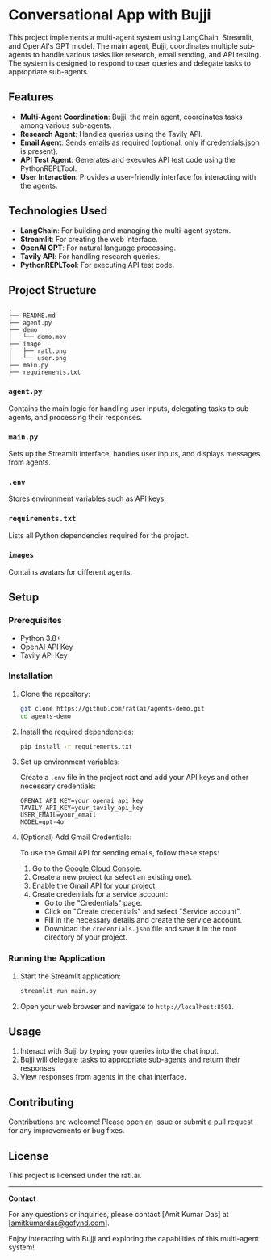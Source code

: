 # Conversational App with Bujji

This project implements a multi-agent system using LangChain, Streamlit, and OpenAI's GPT model. The main agent, Bujji, coordinates multiple sub-agents to handle various tasks like research, email sending, and API testing. The system is designed to respond to user queries and delegate tasks to appropriate sub-agents.

## Features

- **Multi-Agent Coordination**: Bujji, the main agent, coordinates tasks among various sub-agents.
- **Research Agent**: Handles queries using the Tavily API.
- **Email Agent**: Sends emails as required (optional, only if credentials.json is present).
- **API Test Agent**: Generates and executes API test code using the PythonREPLTool.
- **User Interaction**: Provides a user-friendly interface for interacting with the agents.

## Technologies Used

- **LangChain**: For building and managing the multi-agent system.
- **Streamlit**: For creating the web interface.
- **OpenAI GPT**: For natural language processing.
- **Tavily API**: For handling research queries.
- **PythonREPLTool**: For executing API test code.

## Project Structure

```
.
├── README.md
├── agent.py
├── demo
│   └── demo.mov
├── image
│   ├── ratl.png
│   └── user.png
├── main.py
├── requirements.txt
```

### `agent.py`

Contains the main logic for handling user inputs, delegating tasks to sub-agents, and processing their responses.

### `main.py`

Sets up the Streamlit interface, handles user inputs, and displays messages from agents.

### `.env`

Stores environment variables such as API keys.

### `requirements.txt`

Lists all Python dependencies required for the project.

### `images`

Contains avatars for different agents.

## Setup

### Prerequisites

- Python 3.8+
- OpenAI API Key
- Tavily API Key

### Installation

1. Clone the repository:

    ```bash
    git clone https://github.com/ratlai/agents-demo.git
    cd agents-demo
    ```

2. Install the required dependencies:

    ```bash
    pip install -r requirements.txt
    ```

3. Set up environment variables:

    Create a `.env` file in the project root and add your API keys and other necessary credentials:

    ```env
    OPENAI_API_KEY=your_openai_api_key
    TAVILY_API_KEY=your_tavily_api_key
    USER_EMAIL=your_email
    MODEL=gpt-4o
    ```

4. (Optional) Add Gmail Credentials:

    To use the Gmail API for sending emails, follow these steps:

    1. Go to the [Google Cloud Console](https://console.cloud.google.com/).
    2. Create a new project (or select an existing one).
    3. Enable the Gmail API for your project.
    4. Create credentials for a service account:
        - Go to the "Credentials" page.
        - Click on "Create credentials" and select "Service account".
        - Fill in the necessary details and create the service account.
        - Download the `credentials.json` file and save it in the root directory of your project.

### Running the Application

1. Start the Streamlit application:

    ```bash
    streamlit run main.py
    ```

2. Open your web browser and navigate to `http://localhost:8501`.

## Usage

1. Interact with Bujji by typing your queries into the chat input.
2. Bujji will delegate tasks to appropriate sub-agents and return their responses.
3. View responses from agents in the chat interface.

## Contributing

Contributions are welcome! Please open an issue or submit a pull request for any improvements or bug fixes.

## License

This project is licensed under the ratl.ai.

---

**Contact**

For any questions or inquiries, please contact [Amit Kumar Das] at [amitkumardas@gofynd.com].

Enjoy interacting with Bujji and exploring the capabilities of this multi-agent system!
